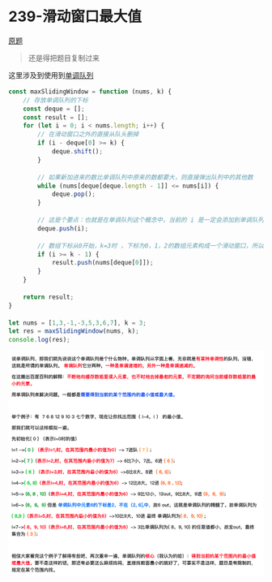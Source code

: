 # 239-滑动窗口最大值

[原题](https://leetcode-cn.com/problems/sliding-window-maximum/)
> 还是得把题目复制过来

这里涉及到使用到[单调队列](https://blog.csdn.net/ljd201724114126/article/details/80663855)
```javascript
const maxSlidingWindow = function (nums, k) {
    // 存放单调队列的下标
    const deque = [];
    const result = [];
    for (let i = 0; i < nums.length; i++) {
        // 在滑动窗口之外的直接从队头删掉
        if (i - deque[0] >= k) {
            deque.shift();
        }

        // 如果新加进来的数比单调队列中原来的数都要大，则直接弹出队列中的其他数
        while (nums[deque[deque.length - 1]] <= nums[i]) {
            deque.pop();
        }

        // 这是个要点：也就是在单调队列这个概念中，当前的 i 是一定会添加到单调队列中的
        deque.push(i);

        // 数组下标从0开始，k=3时 ，下标为0，1，2的数组元素构成一个滑动窗口，所以条件为i>=k-1就可以将答案存入res中
        if (i >= k - 1) {
            result.push(nums[deque[0]]);
        }
    }

    return result;
}

let nums = [1,3,-1,-3,5,3,6,7], k = 3;
let res = maxSlidingWindow(nums, k);
console.log(res);
```


![](./images/单调队列.jpg)